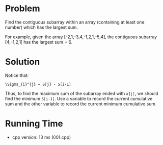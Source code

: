 # Problem

Find the contiguous subarray within an array (containing at least one number) which has the largest sum.

For example, given the array [-2,1,-3,4,-1,2,1,-5,4],
the contiguous subarray [4,-1,2,1] has the largest sum = 6.

# Solution

Notice that:

```
\Sigma_{i}^{j} = S[j] - S[i-1]
```

Thus, to find the maximum sum of the subarray ended with ``a[j]``, we should find the minimum ``S[i-1]``. Use a variable to record the current cumulative sum and the other variable to record the current minimum cumulative sum.

# Running Time

- cpp version: 13 ms (001.cpp)
